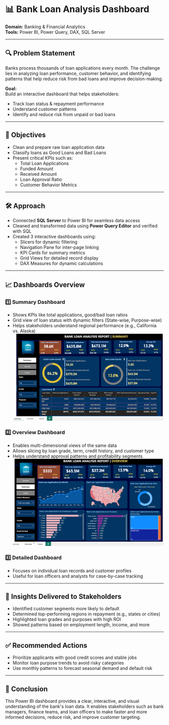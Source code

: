 # 📊 Bank Loan Analysis Dashboard

**Domain:** Banking & Financial Analytics  
**Tools:** Power BI, Power Query, DAX, SQL Server  

---

## 🔍 Problem Statement

Banks process thousands of loan applications every month. The challenge lies in analyzing loan performance, customer behavior, and identifying patterns that help reduce risk from bad loans and improve decision-making.

**Goal:**  
Build an interactive dashboard that helps stakeholders:  
- Track loan status & repayment performance  
- Understand customer patterns  
- Identify and reduce risk from unpaid or bad loans  

---

## 🎯 Objectives

- Clean and prepare raw loan application data  
- Classify loans as Good Loans and Bad Loans  
- Present critical KPIs such as:  
  - Total Loan Applications  
  - Funded Amount  
  - Received Amount  
  - Loan Approval Ratio  
  - Customer Behavior Metrics  

---

## 🛠 Approach

- Connected **SQL Server** to Power BI for seamless data access  
- Cleaned and transformed data using **Power Query Editor** and verified with SQL  
- Created 3 interactive dashboards using:  
  - Slicers for dynamic filtering  
  - Navigation Pane for inter-page linking  
  - KPI Cards for summary metrics  
  - Grid Views for detailed record display  
  - DAX Measures for dynamic calculations  

---

## 📈 Dashboards Overview

### 1️⃣ Summary Dashboard  
- Shows KPIs like total applications, good/bad loan ratios  
- Grid view of loan status with dynamic filters (State-wise, Purpose-wise)  
- Helps stakeholders understand regional performance (e.g., California vs. Alaska)
![Summary Dashboard](https://github.com/Welde-Dhanashri/Bank-Loan-Analysis-Dashboard-using-Power-BI/blob/main/Summary%20Dashboard.png?raw=true)

### 2️⃣ Overview Dashboard  
- Enables multi-dimensional views of the same data  
- Allows slicing by loan grade, term, credit history, and customer type  
- Helps understand approval patterns and profitability segments
![Overview Dashboard](https://github.com/Welde-Dhanashri/Bank-Loan-Analysis-Dashboard-using-Power-BI/blob/main/Overview%20Dashboard.png?raw=true)

### 3️⃣ Detailed Dashboard  
- Focuses on individual loan records and customer profiles  
- Useful for loan officers and analysts for case-by-case tracking  

---

## 📌 Insights Delivered to Stakeholders

- Identified customer segments more likely to default  
- Determined top-performing regions in repayment (e.g., states or cities)  
- Highlighted loan grades and purposes with high ROI  
- Showed patterns based on employment length, income, and more  

---

## ✅ Recommended Actions

- Prioritize applicants with good credit scores and stable jobs  
- Monitor loan purpose trends to avoid risky categories  
- Use monthly patterns to forecast seasonal demand and default risk  

---

## 🧾 Conclusion

This Power BI dashboard provides a clear, interactive, and visual understanding of the bank's loan data. It enables stakeholders such as bank managers, finance teams, and loan officers to make faster and more informed decisions, reduce risk, and improve customer targeting.

